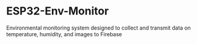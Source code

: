 # ESP32-Env-Monitor
Environmental monitoring system designed to collect and transmit data on temperature, humidity, and images to Firebase
